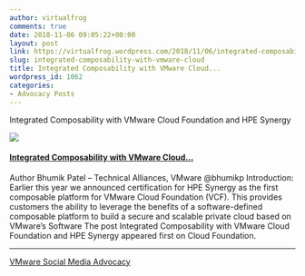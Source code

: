 ```yaml
---
author: virtualfrog
comments: true
date: 2018-11-06 09:05:22+00:00
layout: post
link: https://virtualfrog.wordpress.com/2018/11/06/integrated-composability-with-vmware-cloud/
slug: integrated-composability-with-vmware-cloud
title: Integrated Composability with VMware Cloud...
wordpress_id: 1062
categories:
- Advocacy Posts
---
```


Integrated Composability with VMware Cloud Foundation and HPE Synergy

[![](https://d3utlhu53nfcwz.cloudfront.net/171901/cdnImage/article/26c6bcdf-1089-412f-ab7d-ef1d41ead63c/?size=Box320)](http://bit.ly/2OuTHBQ)

#### [Integrated Composability with VMware Cloud...](http://bit.ly/2OuTHBQ)

Author Bhumik Patel – Technical Alliances, VMware @bhumikp Introduction: Earlier this year we announced certification for HPE Synergy as the first composable platform for VMware Cloud Foundation (VCF). This provides customers the ability to leverage the benefits of a software-defined composable platform to build a secure and scalable private cloud based on VMware’s Software The post Integrated Composability with VMware Cloud Foundation and HPE Synergy appeared first on Cloud Foundation.

* * *

[VMware Social Media Advocacy](http://advocacy.vmware.com)
